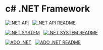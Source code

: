 # c# .NET Framework

[![.NET API](https://img.shields.io/badge/.NET-API-%238A2BE2.svg?style=for-the-badge&logo=visual-studio-code&logoColor=white)](https://github.com/parksanghan/Csharp.NET/tree/main/.NET-API)
&nbsp;
[![.NET API README](https://img.shields.io/badge/.NET%20API-README-%238A2BE2.svg?style=for-the-badge&logo=visual-studio-code&logoColor=white)](https://github.com/parksanghan/Csharp.NET/blob/main/README/NET%20API.md)


[![.NET SYSTEM](https://img.shields.io/badge/.NET-SYSTEM-%238A2BE2.svg?style=for-the-badge&logo=visual-studio-code&logoColor=white)](https://github.com/parksanghan/Csharp.NET/tree/main/.NET%20System) 
&nbsp;
[![.NET SYSTEM README](https://img.shields.io/badge/.NET%20SYSTEM-README-%238A2BE2.svg?style=for-the-badge&logo=visual-studio-code&logoColor=white)](https://github.com/parksanghan/Csharp.NET/blob/main/README/NET%20SYSTEM.md)


[![ADO .NET](https://img.shields.io/badge/ADO.NET-Database-%238A2BE2.svg?style=for-the-badge&logo=visual-studio-code&logoColor=white)](https://github.com/parksanghan/Csharp.NET/tree/main/.NET%20SQL%20ADO%20Database)
&nbsp;
[![ADO .NET README](https://img.shields.io/badge/ADO.NET%20DataBase-README-%238A2BE2.svg?style=for-the-badge&logo=visual-studio-code&logoColor=white)](README/ADO%20NET%20DataBase.md)



